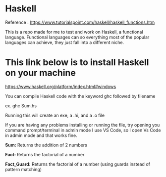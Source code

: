 # Haskell

Reference : https://www.tutorialspoint.com/haskell/haskell_functions.htm

This is a repo made for me to test and work on Haskell, a functional language.
Functional languages can so everything most of the popular languages can achieve, they just fall into a different niche.

# This link below is to install Haskell on your machine
https://www.haskell.org/platform/index.html#windows

You can compile Haskell code with the keyword ghc followed by filename

ex. ghc Sum.hs

Running this will create an exe, a .hi, and a .o file

If you are having any problems installing or running the file, try opening you command prompt/terminal in admin mode
I use VS Code, so I open Vs Code in admin mode and that works fine.

**Sum:** Returns the addition of 2 numbers

**Fact:** Returns the factorial of a number

**Fact_Guard:** Returns the factorial of a number (using guards instead of pattern matching)